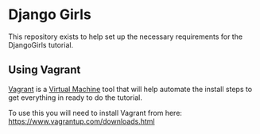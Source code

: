 # Django Girls

This repository exists to help set up the necessary requirements for the DjangoGirls tutorial.


## Using Vagrant

[Vagrant](https://www.vagrantup.com/) is a [Virtual Machine](https://en.wikipedia.org/wiki/Virtual_machine) tool that will help automate the install steps to get everything in ready to do the tutorial.

To use this you will need to install Vagrant from here: https://www.vagrantup.com/downloads.html

